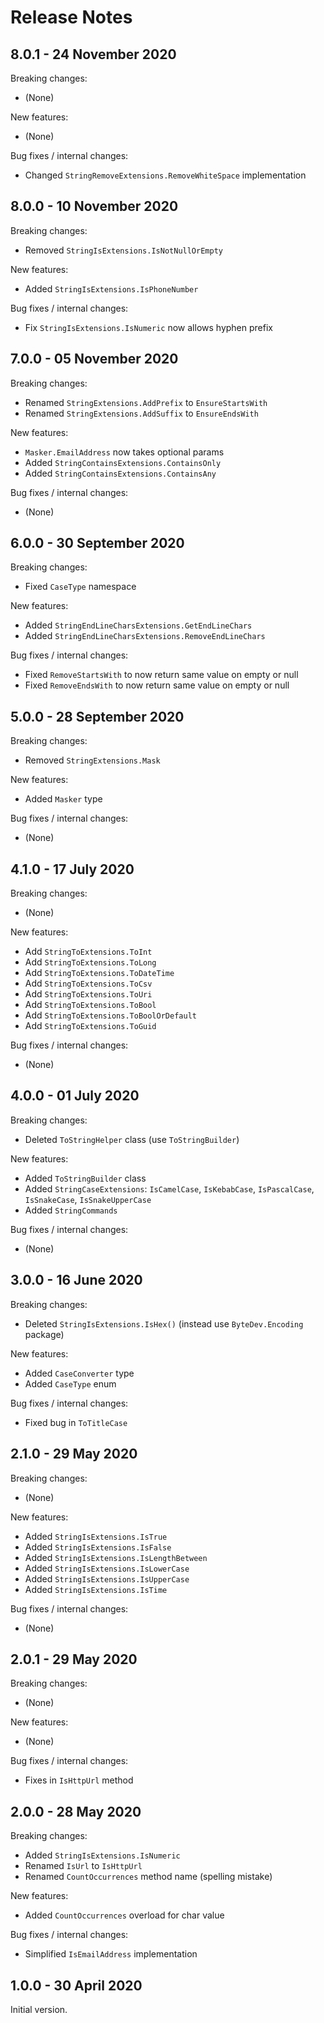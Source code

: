 # Release Notes

## 8.0.1 - 24 November 2020

Breaking changes:
- (None)

New features:
- (None)

Bug fixes / internal changes:
- Changed `StringRemoveExtensions.RemoveWhiteSpace` implementation

## 8.0.0 - 10 November 2020

Breaking changes:
- Removed `StringIsExtensions.IsNotNullOrEmpty`

New features:
- Added `StringIsExtensions.IsPhoneNumber`

Bug fixes / internal changes:
- Fix `StringIsExtensions.IsNumeric` now allows hyphen prefix

## 7.0.0 - 05 November 2020

Breaking changes:
- Renamed `StringExtensions.AddPrefix` to `EnsureStartsWith`
- Renamed `StringExtensions.AddSuffix` to `EnsureEndsWith`

New features:
- `Masker.EmailAddress` now takes optional params
- Added `StringContainsExtensions.ContainsOnly`
- Added `StringContainsExtensions.ContainsAny`

Bug fixes / internal changes:
- (None)

## 6.0.0 - 30 September 2020

Breaking changes:
- Fixed `CaseType` namespace

New features:
- Added `StringEndLineCharsExtensions.GetEndLineChars`
- Added `StringEndLineCharsExtensions.RemoveEndLineChars`

Bug fixes / internal changes:
- Fixed `RemoveStartsWith` to now return same value on empty or null
- Fixed `RemoveEndsWith` to now return same value on empty or null

## 5.0.0 - 28 September 2020

Breaking changes:
- Removed `StringExtensions.Mask`

New features:
- Added `Masker` type

Bug fixes / internal changes:
- (None)

## 4.1.0 - 17 July 2020

Breaking changes:
- (None)

New features:
- Add `StringToExtensions.ToInt`
- Add `StringToExtensions.ToLong`
- Add `StringToExtensions.ToDateTime`
- Add `StringToExtensions.ToCsv`
- Add `StringToExtensions.ToUri`
- Add `StringToExtensions.ToBool`
- Add `StringToExtensions.ToBoolOrDefault`
- Add `StringToExtensions.ToGuid`

Bug fixes / internal changes:
- (None)

## 4.0.0 - 01 July 2020

Breaking changes:
- Deleted `ToStringHelper` class (use `ToStringBuilder`) 

New features:
- Added `ToStringBuilder` class
- Added `StringCaseExtensions`: `IsCamelCase`, `IsKebabCase`, `IsPascalCase`, `IsSnakeCase`, `IsSnakeUpperCase`
- Added `StringCommands`

Bug fixes / internal changes:
- (None)

## 3.0.0 - 16 June 2020

Breaking changes:
- Deleted `StringIsExtensions.IsHex()` (instead use `ByteDev.Encoding` package)

New features:
- Added `CaseConverter` type
- Added `CaseType` enum

Bug fixes / internal changes:
- Fixed bug in `ToTitleCase`

## 2.1.0 - 29 May 2020

Breaking changes:
- (None)

New features:
- Added `StringIsExtensions.IsTrue`
- Added `StringIsExtensions.IsFalse`
- Added `StringIsExtensions.IsLengthBetween`
- Added `StringIsExtensions.IsLowerCase`
- Added `StringIsExtensions.IsUpperCase`
- Added `StringIsExtensions.IsTime`

Bug fixes / internal changes:
- (None)

## 2.0.1 - 29 May 2020

Breaking changes:
- (None)

New features:
- (None)

Bug fixes / internal changes:
- Fixes in `IsHttpUrl` method

## 2.0.0 - 28 May 2020

Breaking changes:
- Added `StringIsExtensions.IsNumeric`
- Renamed `IsUrl` to `IsHttpUrl`
- Renamed `CountOccurrences` method name (spelling mistake)

New features:
- Added `CountOccurrences` overload for char value

Bug fixes / internal changes:
- Simplified `IsEmailAddress` implementation

## 1.0.0 - 30 April 2020

Initial version.
